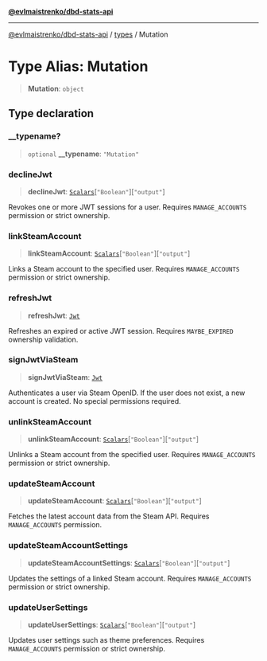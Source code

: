 [**@evlmaistrenko/dbd-stats-api**](../../../README.md)

---

[@evlmaistrenko/dbd-stats-api](../../../README.md) / [types](../README.md) / Mutation

# Type Alias: Mutation

> **Mutation**: `object`

## Type declaration

### \_\_typename?

> `optional` **\_\_typename**: `"Mutation"`

### declineJwt

> **declineJwt**: [`Scalars`](Scalars.md)\[`"Boolean"`\]\[`"output"`\]

Revokes one or more JWT sessions for a user. Requires `MANAGE_ACCOUNTS` permission or strict ownership.

### linkSteamAccount

> **linkSteamAccount**: [`Scalars`](Scalars.md)\[`"Boolean"`\]\[`"output"`\]

Links a Steam account to the specified user. Requires `MANAGE_ACCOUNTS` permission or strict ownership.

### refreshJwt

> **refreshJwt**: [`Jwt`](Jwt.md)

Refreshes an expired or active JWT session. Requires `MAYBE_EXPIRED` ownership validation.

### signJwtViaSteam

> **signJwtViaSteam**: [`Jwt`](Jwt.md)

Authenticates a user via Steam OpenID. If the user does not exist, a new account is created.
No special permissions required.

### unlinkSteamAccount

> **unlinkSteamAccount**: [`Scalars`](Scalars.md)\[`"Boolean"`\]\[`"output"`\]

Unlinks a Steam account from the specified user. Requires `MANAGE_ACCOUNTS` permission or strict ownership.

### updateSteamAccount

> **updateSteamAccount**: [`Scalars`](Scalars.md)\[`"Boolean"`\]\[`"output"`\]

Fetches the latest account data from the Steam API. Requires `MANAGE_ACCOUNTS` permission.

### updateSteamAccountSettings

> **updateSteamAccountSettings**: [`Scalars`](Scalars.md)\[`"Boolean"`\]\[`"output"`\]

Updates the settings of a linked Steam account. Requires `MANAGE_ACCOUNTS` permission or strict ownership.

### updateUserSettings

> **updateUserSettings**: [`Scalars`](Scalars.md)\[`"Boolean"`\]\[`"output"`\]

Updates user settings such as theme preferences. Requires `MANAGE_ACCOUNTS` permission or strict ownership.
